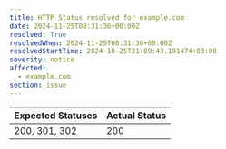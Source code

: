 ```yaml
---
title: HTTP Status resolved for example.com
date: 2024-11-25T08:31:36+00:00Z
resolved: True
resolvedWhen: 2024-11-25T08:31:36+00:00Z
resolvedStartTime: 2024-10-25T21:09:43.191474+00:00
severity: notice
affected:
  - example.com
section: issue
---
```


| Expected Statuses | Actual Status  |
|-------------------|----------------|
| 200, 301, 302 | 200 |

